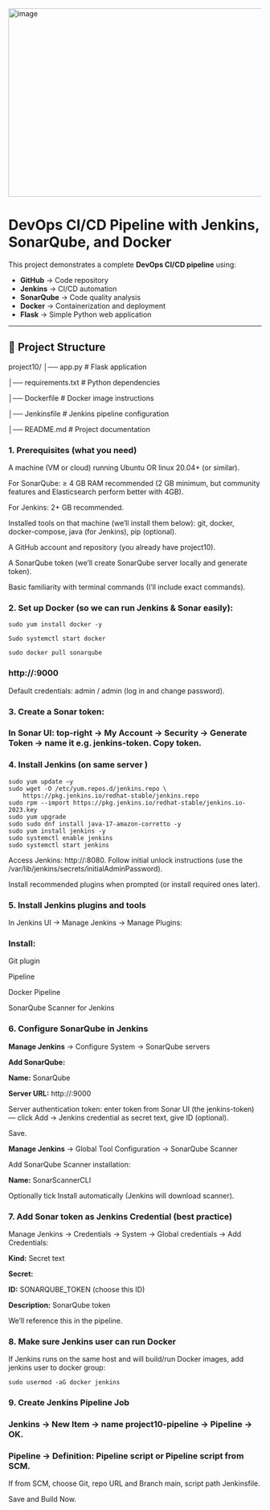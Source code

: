 <img width="940" height="374" alt="image" src="https://github.com/user-attachments/assets/bcb19acc-e742-4e1f-85d5-447a1803e993" />


# DevOps CI/CD Pipeline with Jenkins, SonarQube, and Docker

This project demonstrates a complete **DevOps CI/CD pipeline** using:

- **GitHub** → Code repository  
- **Jenkins** → CI/CD automation  
- **SonarQube** → Code quality analysis  
- **Docker** → Containerization and deployment  
- **Flask** → Simple Python web application  

---

## 📌 Project Structure

project10/
│── app.py     # Flask application

│── requirements.txt  # Python dependencies

│── Dockerfile   # Docker image instructions

│── Jenkinsfile  # Jenkins pipeline configuration

│── README.md    # Project documentation



### 1. Prerequisites (what you need)

A machine (VM or cloud) running Ubuntu OR linux 20.04+ (or similar).

For SonarQube: ≥ 4 GB RAM recommended (2 GB minimum, but community features and Elasticsearch perform better with 4GB).

For Jenkins: 2+ GB recommended.

Installed tools on that machine (we’ll install them below): git, docker, docker-compose, java (for Jenkins), pip (optional).

A GitHub account and repository (you already have project10).

A SonarQube token (we’ll create SonarQube server locally and generate token).

Basic familiarity with terminal commands (I’ll include exact commands).

### 2. Set up Docker (so we can run Jenkins & Sonar easily):

```sudo yum install docker -y```

```Sudo systemctl start docker```

`sudo docker pull sonarqube`

### http://<your-server-ip>:9000

Default credentials: admin / admin (log in and change password).

### 3. Create a Sonar token:

### In Sonar UI: top-right → My Account → Security → Generate Token → name it e.g. jenkins-token. Copy token.

### 4. Install Jenkins (on same server )
```
sudo yum update –y
sudo wget -O /etc/yum.repos.d/jenkins.repo \
    https://pkg.jenkins.io/redhat-stable/jenkins.repo
sudo rpm --import https://pkg.jenkins.io/redhat-stable/jenkins.io-2023.key
sudo yum upgrade
sudo sudo dnf install java-17-amazon-corretto -y
sudo yum install jenkins -y
sudo systemctl enable jenkins
sudo systemctl start jenkins  
```
Access Jenkins: http://<server-ip>:8080.
Follow initial unlock instructions (use the /var/lib/jenkins/secrets/initialAdminPassword).

Install recommended plugins when prompted (or install required ones later).

### 5. Install Jenkins plugins and tools

In Jenkins UI → Manage Jenkins → Manage Plugins:

### Install:

Git plugin

Pipeline

Docker Pipeline

SonarQube Scanner for Jenkins

### 6. Configure SonarQube in Jenkins

**Manage Jenkins** → Configure System → SonarQube servers

**Add SonarQube:**

**Name:** SonarQube

**Server URL:** http://<server-ip>:9000

Server authentication token: enter token from Sonar UI (the jenkins-token) — click Add → Jenkins credential as secret text, give ID (optional).

Save.

**Manage Jenkins** → Global Tool Configuration → SonarQube Scanner

Add SonarQube Scanner installation:

**Name:** SonarScannerCLI

Optionally tick Install automatically (Jenkins will download scanner).

### 7. Add Sonar token as Jenkins Credential (best practice)

Manage Jenkins → Credentials → System → Global credentials → Add Credentials:

**Kind:** Secret text

**Secret:** <your-sonar-token>

**ID:** SONARQUBE_TOKEN (choose this ID)

**Description:** SonarQube token

We’ll reference this in the pipeline.

### 8. Make sure Jenkins user can run Docker

If Jenkins runs on the same host and will build/run Docker images, add jenkins user to docker group:

`sudo usermod -aG docker jenkins`

### 9. Create Jenkins Pipeline Job

### Jenkins → New Item → name project10-pipeline → Pipeline → OK.

### Pipeline → Definition: Pipeline script or Pipeline script from SCM.

If from SCM, choose Git, repo URL and Branch main, script path Jenkinsfile.

Save and Build Now.
